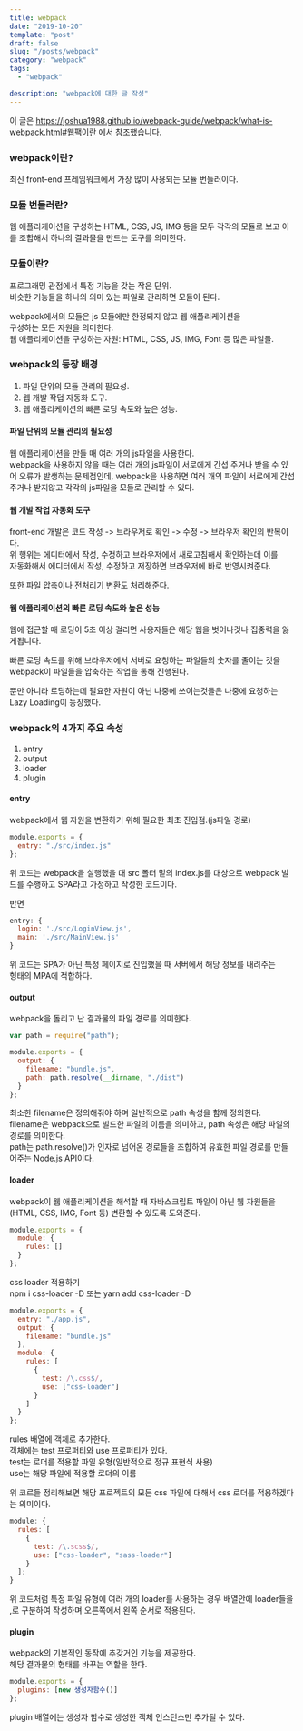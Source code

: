 ```yaml
---
title: webpack
date: "2019-10-20"
template: "post"
draft: false
slug: "/posts/webpack"
category: "webpack"
tags:
  - "webpack"

description: "webpack에 대한 글 작성"
---
```


이 글은 https://joshua1988.github.io/webpack-guide/webpack/what-is-webpack.html#웹팩이란 에서 참조했습니다.

### webpack이란?

최신 front-end 프레임워크에서 가장 많이 사용되는 모듈 번들러이다.

### 모듈 번들러란?

웹 애플리케이션을 구성하는 HTML, CSS, JS, IMG 등을 모두 각각의 모듈로 보고 이를 조합해서 하나의 결과물을 만드는 도구를 의미한다.

### 모듈이란?

프로그래밍 관점에서 특정 기능을 갖는 작은 단위.  
비슷한 기능들을 하나의 의미 있는 파일로 관리하면 모듈이 된다.

webpack에서의 모듈은 js 모듈에만 한정되지 않고 웹 애플리케이션을  
구성하는 모든 자원을 의미한다.  
웹 애플리케이션을 구성하는 자원: HTML, CSS, JS, IMG, Font 등 많은 파일들.

### webpack의 등장 배경

1. 파일 단위의 모듈 관리의 필요성.
2. 웹 개발 작덥 자동화 도구.
3. 웹 애플리케이션의 빠른 로딩 속도와 높은 성능.

#### 파일 단위의 모듈 관리의 필요성

웹 애플리케이션을 만들 때 여러 개의 js파일을 사용한다.  
webpack을 사용하지 않을 때는 여러 개의 js파일이 서로에게 간섭 주거나 받을 수 있어 오류가 발생하는 문제점인데, webpack을 사용하면 여러 개의 파일이 서로에게 간섭  
주거나 받지않고 각각의 js파일을 모듈로 관리할 수 있다.

#### 웹 개발 작업 자동화 도구

front-end 개발은 코드 작성 -> 브라우저로 확인 -> 수정 -> 브라우저 확인의 반복이다.  
위 행위는 에디터에서 작성, 수정하고 브라우저에서 새로고침해서 확인하는데 이를  
자동화해서 에디터에서 작성, 수정하고 저장하면 브라우저에 바로 반영시켜준다.

또한 파일 압축이나 전처리기 변환도 처리해준다.

#### 웹 애플리케이션의 빠른 로딩 속도와 높은 성능

웹에 접근할 때 로딩이 5초 이상 걸리면 사용자들은 해당 웹을 벗어나것나 집중력을 잃게됩니다.

빠른 로딩 속도를 위해 브라우저에서 서버로 요청하는 파일들의 숫자를 줄이는 것을 webpack이 파일들을 압축하는 작업을 통해 진행된다.

뿐만 아니라 로딩하는데 필요한 자원이 아닌 나중에 쓰이는것들은 나중에 요청하는 Lazy Loading이 등장했다.

### webpack의 4가지 주요 속성

1. entry
2. output
3. loader
4. plugin

#### entry

webpack에서 웹 자원을 변환하기 위해 필요한 최초 진입점.(js파일 경로)

```js
module.exports = {
  entry: "./src/index.js"
};
```

위 코드는 webpack을 실행했을 대 src 폴터 밑의 index.js를 대상으로 webpack 빌드를 수행하고 SPA라고 가정하고 작성한 코드이다.

반면

```js
entry: {
  login: './src/LoginView.js',
  main: './src/MainView.js'
}
```

위 코드는 SPA가 아닌 특정 페이지로 진입했을 때 서버에서 해당 정보를 내려주는  
형태의 MPA에 적합하다.

#### output

webpack을 돌리고 난 결과물의 파일 경로를 의미한다.

```js
var path = require("path");

module.exports = {
  output: {
    filename: "bundle.js",
    path: path.resolve(__dirname, "./dist")
  }
};
```

최소한 filename은 정의해줘야 하며 일반적으로 path 속성을 함께 정의한다.  
filename은 webpack으로 빌드한 파일의 이름을 의미하고, path 속성은 해당 파일의 경로를 의미한다.  
path는 path.resolve()가 인자로 넘어온 경로들을 조합하여 유효한 파일 경로를 만들어주는 Node.js API이다.

#### loader

webpack이 웹 애플리케이션을 해석할 때 자바스크립트 파일이 아닌 웹 자원들을(HTML, CSS, IMG, Font 등) 변환할 수 있도록 도와준다.

```js
module.exports = {
  module: {
    rules: []
  }
};
```

css loader 적용하기  
npm i css-loader -D 또는 yarn add css-loader -D

```js
module.exports = {
  entry: "./app.js",
  output: {
    filename: "bundle.js"
  },
  module: {
    rules: [
      {
        test: /\.css$/,
        use: ["css-loader"]
      }
    ]
  }
};
```

rules 배열에 객체로 추가한다.  
객체에는 test 프로퍼티와 use 프로퍼티가 있다.  
test는 로더를 적용할 파일 유형(일반적으로 정규 표현식 사용)  
use는 해당 파일에 적용할 로더의 이름

위 코르들 정리해보면 해당 프로젝트의 모든 css 파일에 대해서 css 로더를 적용하겠다는 의미이다.

```js
module: {
  rules: [
    {
      test: /\.scss$/,
      use: ["css-loader", "sass-loader"]
    }
  ];
}
```

위 코드처럼 특정 파일 유형에 여러 개의 loader를 사용하는 경우 배열안에 loader들을  
,로 구분하여 작성하며 오른쪽에서 왼쪽 순서로 적용된다.

#### plugin

webpack의 기본적인 동작에 추갖거인 기능을 제공한다.  
해당 결과물의 형태를 바꾸는 역할을 한다.

```js
module.exports = {
  plugins: [new 생성자함수()]
};
```

plugin 배열에는 생성자 함수로 생성한 객체 인스턴스만 추가될 수 있다.
